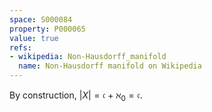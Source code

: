 ```yaml
---
space: S000084
property: P000065
value: true
refs:
- wikipedia: Non-Hausdorff_manifold
  name: Non-Hausdorff manifold on Wikipedia
---
```


By construction, $|X| = \mathfrak{c}+\aleph_0 = \mathfrak{c}$.

